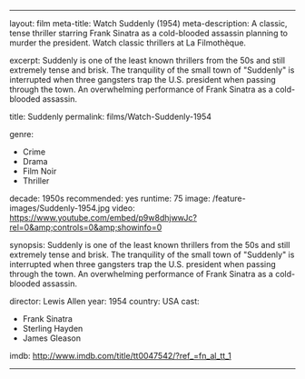 ---

layout: film
meta-title: Watch Suddenly (1954)
meta-description: A classic, tense  thriller starring Frank Sinatra as a cold-blooded assassin planning to murder the president. Watch classic thrillers at La Filmothèque.

excerpt: Suddenly is one of the least known thrillers from the 50s and still extremely tense and brisk. The tranquility of the small town of "Suddenly" is interrupted when three gangsters trap the U.S. president when passing through the town. An overwhelming performance of Frank Sinatra as a cold-blooded assassin.   

title: Suddenly 
permalink: films/Watch-Suddenly-1954

genre:
- Crime
- Drama
- Film Noir
- Thriller

decade: 1950s
recommended: yes
runtime: 75
image: /feature-images/Suddenly-1954.jpg
video: https://www.youtube.com/embed/p9w8dhjwwJc?rel=0&amp;controls=0&amp;showinfo=0

synopsis: Suddenly is one of the least known thrillers from the 50s and still extremely tense and brisk. The tranquility of the small town of "Suddenly" is interrupted when three gangsters trap the U.S. president when passing through the town. An overwhelming performance of Frank Sinatra as a cold-blooded assassin.   

director: Lewis Allen
year: 1954
country: USA
cast: 
- Frank Sinatra
- Sterling Hayden
- James Gleason

imdb: http://www.imdb.com/title/tt0047542/?ref_=fn_al_tt_1

---
